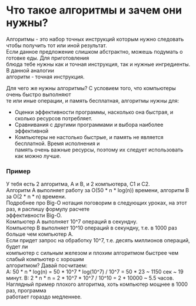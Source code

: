 # Что такое алгоритмы и зачем они нужны?

Алгоритмы - это набор точных инструкций которым нужно следовать чтобы получить тот или иной результат.  
Если данное предложение слишком абстрактно, можешь подумать о готовке еды. Для приготовления  
блюда тебе нужны как и точная инструкция, так и нужные ингредиенты. В данной аналогии   
алгоритм - точная инструкция.   

Для чего же нужны алгоритмы? С условием того, что компьютеры очень быстро выполняют   
те или иные операции, и память бесплатная, алгоритмы нужны для:   
- Оценки эффективности программы, насколько она быстрая, и сколько ресурсов потребляет.
- Сравнивания с другими программами и выбора наиболее эффективной
- Компьютеры не настолько быстрые, и память не является бесплатной. Время исполнения и    
память очень важные ресурсы, поэтому их следует использовать как можно лучше.  


### Пример  
У тебя есть 2 алгоритма, А и B, и 2 компьютера, С1 и С2.   
Алгоритм А выполняет работу за O(50 * n * log(n)) времени, алгоритм B за O(2 * n * n) времени.   
Подробнее про Big-O нотация поговорим в следующих уроках, на этот раз, я распишу формулу расчете  
эффективности Big-O.   
Компьютер A выполняет 10^7 операций в секундну.  
Компьютер В выполняет 10^10 операций в секундну, т.е. в 1000 раз больше чем компьютер А.  
Если придет запрос на обработку 10^7, т.е. десять миллионов операций, будет ли  
компьютер с сильным железом и плохим алгоритмом быстрее чем слабый компьютер с хорошим  
алгоритмом? Давай посчитаем:  
А: 50 * n * log(n) = 50 * 10^7 * log(10^7) / 10^7 = 50 * 23 ~ 1150 сек ~ 19 минут. 
B: 2 * n * n = 2 * 10^7 * 10^7 / 10^10 = 2 * 10000 ~ 5.5 часов.  
Наглядный пример плохого алгоритма, хоть компьютер мощнее в 1000 раз, программа  
работает гораздо медленнее.  



